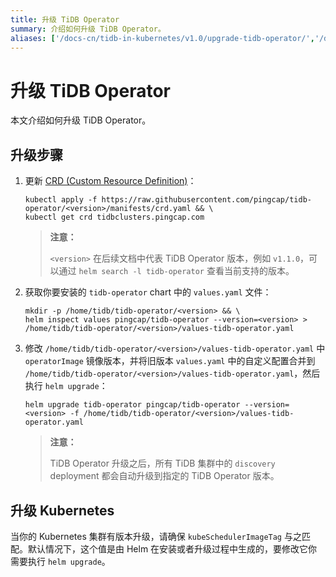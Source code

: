 ```yaml
---
title: 升级 TiDB Operator
summary: 介绍如何升级 TiDB Operator。
aliases: ['/docs-cn/tidb-in-kubernetes/v1.0/upgrade-tidb-operator/','/docs-cn/dev/tidb-in-kubernetes/upgrade/tidb-operator/','/docs-cn/v3.1/tidb-in-kubernetes/upgrade/tidb-operator/','/docs-cn/v3.0/tidb-in-kubernetes/upgrade/tidb-operator/']
---
```


# 升级 TiDB Operator

本文介绍如何升级 TiDB Operator。

## 升级步骤

1. 更新 [CRD (Custom Resource Definition)](https://kubernetes.io/docs/tasks/access-kubernetes-api/custom-resources/custom-resource-definitions/)：

    
    ```shell
    kubectl apply -f https://raw.githubusercontent.com/pingcap/tidb-operator/<version>/manifests/crd.yaml && \
    kubectl get crd tidbclusters.pingcap.com
    ```

    > **注意：**
    >
    > `<version>` 在后续文档中代表 TiDB Operator 版本，例如 `v1.1.0`，可以通过 `helm search -l tidb-operator` 查看当前支持的版本。

2. 获取你要安装的 `tidb-operator` chart 中的 `values.yaml` 文件：

    
    ```shell
    mkdir -p /home/tidb/tidb-operator/<version> && \
    helm inspect values pingcap/tidb-operator --version=<version> > /home/tidb/tidb-operator/<version>/values-tidb-operator.yaml
    ```
    
3. 修改 `/home/tidb/tidb-operator/<version>/values-tidb-operator.yaml` 中 `operatorImage` 镜像版本，并将旧版本 `values.yaml` 中的自定义配置合并到 `/home/tidb/tidb-operator/<version>/values-tidb-operator.yaml`，然后执行 `helm upgrade`：

    
    ```shell
    helm upgrade tidb-operator pingcap/tidb-operator --version=<version> -f /home/tidb/tidb-operator/<version>/values-tidb-operator.yaml
    ```

    > **注意：**
    >
    > TiDB Operator 升级之后，所有 TiDB 集群中的 `discovery` deployment 都会自动升级到指定的 TiDB Operator 版本。

## 升级 Kubernetes

当你的 Kubernetes 集群有版本升级，请确保 `kubeSchedulerImageTag` 与之匹配。默认情况下，这个值是由 Helm 在安装或者升级过程中生成的，要修改它你需要执行 `helm upgrade`。
